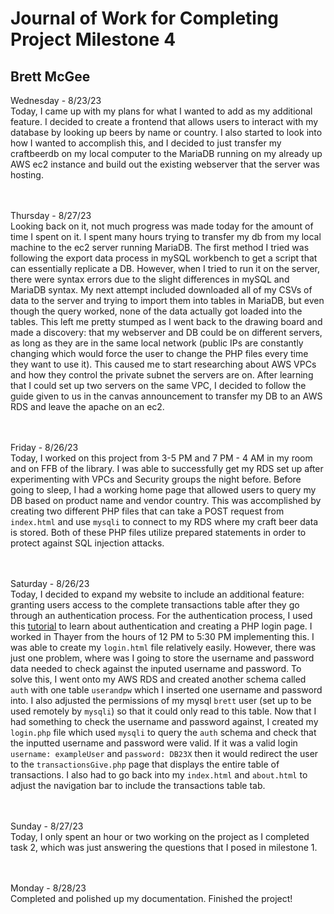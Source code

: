 # Journal of Work for Completing Project Milestone 4
## Brett McGee

Wednesday - 8/23/23 </br>
Today, I came up with my plans for what I wanted to add as my additional feature. I decided to create a frontend that allows users to interact with my database by looking up beers by name or country. I also started to look into how I wanted to accomplish this, and I decided to just transfer my craftbeerdb on my local computer to the MariaDB running on my already up AWS ec2 instance and build out the existing webserver that the server was hosting.

</br></br>
Thursday - 8/27/23 </br>
Looking back on it, not much progress was made today for the amount of time I spent on it. I spent many hours trying to transfer my db from my local machine to the ec2 server running MariaDB. The first method I tried was following the export data process in mySQL workbench to get a script that can essentially replicate a DB. However, when I tried to run it on the server, there were syntax errors due to the slight differences in mySQL and MariaDB syntax. My next attempt included downloaded all of my CSVs of data to the server and trying to import them into tables in MariaDB, but even though the query worked, none of the data actually got loaded into the tables. This left me pretty stumped as I went back to the drawing board and made a discovery: that my webserver and DB could be on different servers, as long as they are in the same local network (public IPs are constantly changing which would force the user to change the PHP files every time they want to use it). This caused me to start researching about AWS VPCs and how they control the private subnet the servers are on. After learning that I could set up two servers on the same VPC, I decided to follow the guide given to us in the canvas announcement to transfer my DB to an AWS RDS and leave the apache on an ec2.

</br></br>
Friday - 8/26/23 </br>
Today, I worked on this project from 3-5 PM and 7 PM - 4 AM in my room and on FFB of the library. I was able to successfully get my RDS set up after experimenting with VPCs and Security groups the night before. Before going to sleep, I had a working home page that allowed users to query my DB based on product name and vendor country. This was accomplished by creating two different PHP files that can take a POST request from `index.html` and use `mysqli` to connect to my RDS where my craft beer data is stored. Both of these PHP files utilize prepared statements in order to protect against SQL injection attacks. 

</br></br>
Saturday - 8/26/23 </br>
Today, I decided to expand my website to include an additional feature: granting users access to the complete transactions table after they go through an authentication process. For the authentication process, I used this [tutorial](https://www.simplilearn.com/tutorials/php-tutorial/php-login-form) to learn about authentication and creating a PHP login page. I worked in Thayer from the hours of 12 PM to 5:30 PM implementing this. I was able to create my `login.html` file relatively easily. However, there was just one problem, where was I going to store the username and password data needed to check against the inputed username and password. To solve this, I went onto my AWS RDS and created another schema called `auth` with one table `userandpw` which I inserted one username and password into. I also adjusted the permissions of my mysql `brett` user (set up to be used remotely by `mysqli`) so that it could only read to this table. Now that I had something to check the username and password against, I created my `login.php` file which used `mysqli` to query the `auth` schema and check that the inputted username and password were valid. If it was a valid login `username: exampleUser` and `password: DB23X` then it would redirect the user to the `transactionsGive.php` page that displays the entire table of transactions. I also had to go back into my `index.html` and `about.html` to adjust the navigation bar to include the transactions table tab.

</br><br>
Sunday - 8/27/23 </br>
Today, I only spent an hour or two working on the project as I completed task 2, which was just answering the questions that I posed in milestone 1.

</br><br>
Monday - 8/28/23 </br>
Completed and polished up my documentation. Finished the project!
